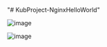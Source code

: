 "# KubProject-NginxHelloWorld" 

![image](https://github.com/ProboticsX/KubProject-NginxHelloWorld/assets/36927669/4682b490-4e69-42ba-b689-b31d0b2d7396)

![image](https://github.com/ProboticsX/KubProject-NginxHelloWorld/assets/36927669/d89795f6-1d8a-4b8b-a481-ca5b57e71272)

